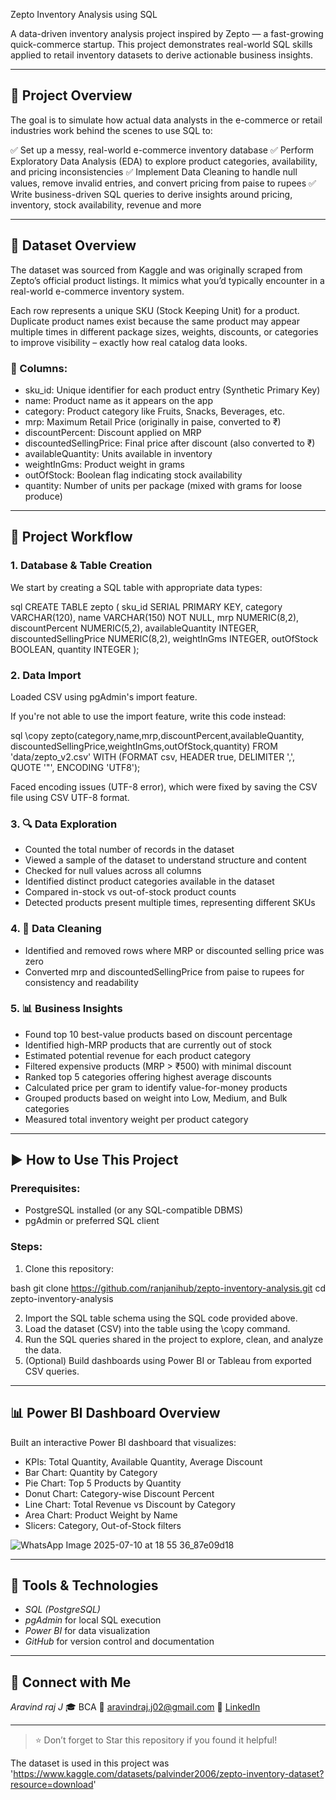 Zepto Inventory Analysis using SQL

A data-driven inventory analysis project inspired by Zepto — a fast-growing quick-commerce startup. This project demonstrates real-world SQL skills applied to retail inventory datasets to derive actionable business insights.

---

## 📌 Project Overview

The goal is to simulate how actual data analysts in the e-commerce or retail industries work behind the scenes to use SQL to:

✅ Set up a messy, real-world e-commerce inventory database
✅ Perform Exploratory Data Analysis (EDA) to explore product categories, availability, and pricing inconsistencies
✅ Implement Data Cleaning to handle null values, remove invalid entries, and convert pricing from paise to rupees
✅ Write business-driven SQL queries to derive insights around pricing, inventory, stock availability, revenue and more

---

## 📁 Dataset Overview

The dataset was sourced from Kaggle and was originally scraped from Zepto’s official product listings. It mimics what you’d typically encounter in a real-world e-commerce inventory system.

Each row represents a unique SKU (Stock Keeping Unit) for a product. Duplicate product names exist because the same product may appear multiple times in different package sizes, weights, discounts, or categories to improve visibility – exactly how real catalog data looks.

### 🧾 Columns:

* sku_id: Unique identifier for each product entry (Synthetic Primary Key)
* name: Product name as it appears on the app
* category: Product category like Fruits, Snacks, Beverages, etc.
* mrp: Maximum Retail Price (originally in paise, converted to ₹)
* discountPercent: Discount applied on MRP
* discountedSellingPrice: Final price after discount (also converted to ₹)
* availableQuantity: Units available in inventory
* weightInGms: Product weight in grams
* outOfStock: Boolean flag indicating stock availability
* quantity: Number of units per package (mixed with grams for loose produce)

---

## 🔧 Project Workflow

### 1. Database & Table Creation

We start by creating a SQL table with appropriate data types:

sql
CREATE TABLE zepto (
  sku_id SERIAL PRIMARY KEY,
  category VARCHAR(120),
  name VARCHAR(150) NOT NULL,
  mrp NUMERIC(8,2),
  discountPercent NUMERIC(5,2),
  availableQuantity INTEGER,
  discountedSellingPrice NUMERIC(8,2),
  weightInGms INTEGER,
  outOfStock BOOLEAN,
  quantity INTEGER
);


### 2. Data Import

Loaded CSV using pgAdmin's import feature.

If you're not able to use the import feature, write this code instead:

sql
\copy zepto(category,name,mrp,discountPercent,availableQuantity,
            discountedSellingPrice,weightInGms,outOfStock,quantity)
  FROM 'data/zepto_v2.csv' WITH (FORMAT csv, HEADER true, DELIMITER ',', QUOTE '"', ENCODING 'UTF8');


Faced encoding issues (UTF-8 error), which were fixed by saving the CSV file using CSV UTF-8 format.

### 3. 🔍 Data Exploration

* Counted the total number of records in the dataset
* Viewed a sample of the dataset to understand structure and content
* Checked for null values across all columns
* Identified distinct product categories available in the dataset
* Compared in-stock vs out-of-stock product counts
* Detected products present multiple times, representing different SKUs

### 4. 🧹 Data Cleaning

* Identified and removed rows where MRP or discounted selling price was zero
* Converted mrp and discountedSellingPrice from paise to rupees for consistency and readability

### 5. 📊 Business Insights

* Found top 10 best-value products based on discount percentage
* Identified high-MRP products that are currently out of stock
* Estimated potential revenue for each product category
* Filtered expensive products (MRP > ₹500) with minimal discount
* Ranked top 5 categories offering highest average discounts
* Calculated price per gram to identify value-for-money products
* Grouped products based on weight into Low, Medium, and Bulk categories
* Measured total inventory weight per product category

---

## ▶ How to Use This Project

### Prerequisites:

* PostgreSQL installed (or any SQL-compatible DBMS)
* pgAdmin or preferred SQL client

### Steps:

1. Clone this repository:

bash
git clone https://github.com/ranjanihub/zepto-inventory-analysis.git
cd zepto-inventory-analysis


2. Import the SQL table schema using the SQL code provided above.
3. Load the dataset (CSV) into the table using the \copy command.
4. Run the SQL queries shared in the project to explore, clean, and analyze the data.
5. (Optional) Build dashboards using Power BI or Tableau from exported CSV queries.

---

## 📊 Power BI Dashboard Overview

Built an interactive Power BI dashboard that visualizes:

* KPIs: Total Quantity, Available Quantity, Average Discount
* Bar Chart: Quantity by Category
* Pie Chart: Top 5 Products by Quantity
* Donut Chart: Category-wise Discount Percent
* Line Chart: Total Revenue vs Discount by Category
* Area Chart: Product Weight by Name
* Slicers: Category, Out-of-Stock filters

![WhatsApp Image 2025-07-10 at 18 55 36_87e09d18](https://github.com/user-attachments/assets/12cc48cb-2174-4d1a-9c10-f49cbf455c71)


---

## 🔧 Tools & Technologies

* *SQL (PostgreSQL)*
* *pgAdmin* for local SQL execution
* *Power BI* for data visualization
* *GitHub* for version control and documentation

---

## 🤝 Connect with Me

*Aravind raj J*
🎓 BCA
📧 [aravindraj.j02@gmail.com](mailto:jraj272005@gmail.com)
🔗 [LinkedIn](https://linkedin.com/in/aravindraj272005)

---

> ⭐ Don’t forget to Star this repository if you found it helpful!

The dataset is used in this project was 'https://www.kaggle.com/datasets/palvinder2006/zepto-inventory-dataset?resource=download'




